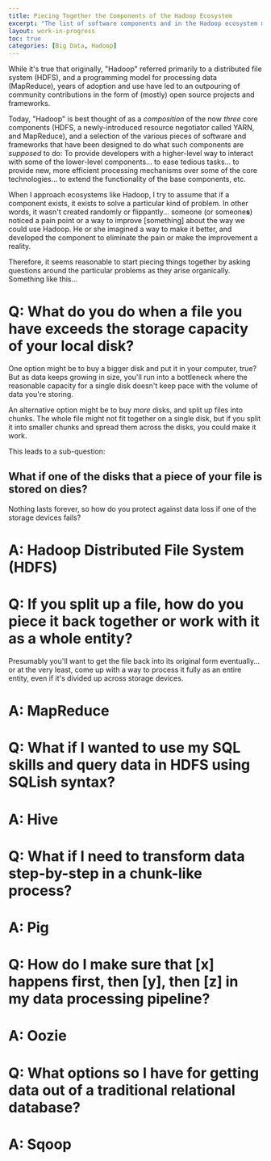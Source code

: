 ```yaml
---
title: Piecing Together the Components of the Hadoop Ecosystem
excerpt: "The list of software components and in the Hadoop ecosystem may be long, but each component exists for a purpose. Discover more about the kind of problem each component solves."
layout: work-in-progress
toc: true
categories: [Big Data, Hadoop]
---
```


While it's true that originally, "Hadoop" referred primarily to a distributed file system (HDFS), and a programming model for processing data (MapReduce), years of adoption and use have led to an outpouring of community contributions in the form of (mostly) open source projects and frameworks.

Today, "Hadoop" is best thought of as a *composition* of the now *three* core components (HDFS, a newly-introduced resource negotiator called YARN, and MapReduce), and a selection of the various pieces of software and frameworks that have been designed to do what such components are *supposed* to do: To provide developers with a higher-level way to interact with some of the lower-level components... to ease tedious tasks... to provide new, more efficient processing mechanisms over some of the core technologies... to extend the functionality of the base components, etc.

When I approach ecosystems like Hadoop, I try to assume that if a component exists, it exists to solve a particular kind of problem. In other words, it wasn't created randomly or flippantly... someone (or someone**s**) noticed a pain point or a way to improve [something] about the way we could use Hadoop.  He or she imagined a way to make it better, and developed the component to eliminate the pain or make the improvement a reality.

Therefore, it seems reasonable to start piecing things together by asking questions around the particular problems as they arise organically.  Something like this...

# Q: What do you do when a file you have exceeds the storage capacity of your local disk?
One option might be to buy a bigger disk and put it in your computer, true? But as data keeps growing in size, you'll run into a bottleneck where the reasonable capacity for a single disk doesn't keep pace with the volume of data you're storing.

An alternative option might be to buy *more* disks, and split up files into chunks.  The whole file might not fit together on a single disk, but if you split it into smaller chunks and spread them across the disks, you could make it work.

This leads to a sub-question:

## What if one of the disks that a piece of your file is stored on dies?
Nothing lasts forever, so how do you protect against data loss if one of the storage devices fails?

# A: Hadoop Distributed File System (HDFS)

# Q: If you split up a file, how do you piece it back together or work with it as a whole entity?
Presumably you'll want to get the file back into its original form eventually... or at the very least, come up with a way to process it fully as an entire entity, even if it's divided up across storage devices.

# A: MapReduce

# Q: What if I wanted to use my SQL skills and query data in HDFS using SQLish syntax?
# A: Hive

# Q: What if I need to transform data step-by-step in a chunk-like process?
# A: Pig

# Q: How do I make sure that [x] happens first, then [y], then [z] in my data processing pipeline?
# A: Oozie

# Q: What options so I have for getting data out of a traditional relational database?
# A: Sqoop
